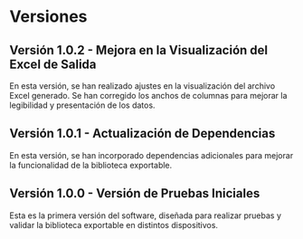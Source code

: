 # Versiones


## Versión 1.0.2 - Mejora en la Visualización del Excel de Salida

En esta versión, se han realizado ajustes en la visualización del archivo Excel generado. Se han corregido los anchos de columnas para mejorar la legibilidad y presentación de los datos.


## Versión 1.0.1 - Actualización de Dependencias

En esta versión, se han incorporado dependencias adicionales para mejorar la funcionalidad de la biblioteca exportable.


## Versión 1.0.0 - Versión de Pruebas Iniciales

Esta es la primera versión del software, diseñada para realizar pruebas y validar la biblioteca exportable en distintos dispositivos.



